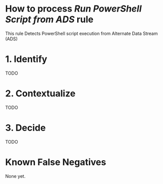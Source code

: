 # How to process *Run PowerShell Script from ADS* rule
This rule Detects PowerShell script execution from Alternate Data Stream (ADS)

# 1. Identify
TODO

# 2. Contextualize
TODO

# 3. Decide
TODO

# Known False Negatives
None yet.

